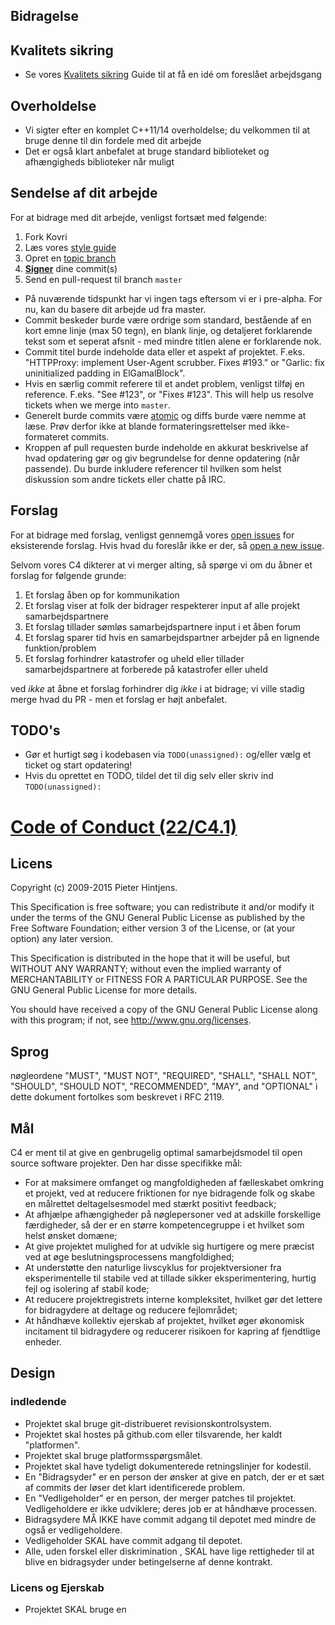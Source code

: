 ## Bidragelse

## Kvalitets sikring
- Se vores [Kvalitets sikring](https://github.com/monero-project/kovri-docs/blob/master/i18n/da/quality.md) 
Guide til at få en idé om foreslået arbejdsgang

## Overholdelse
- Vi sigter efter en komplet C++11/14 overholdelse; du velkommen til at bruge denne til din fordele med dit arbejde
- Det er også klart anbefalet at bruge standard biblioteket og afhængigheds biblioteker når muligt

## Sendelse af dit arbejde
For at bidrage med dit arbejde, venligst fortsæt med følgende:

1. Fork Kovri
2. Læs vores [style guide](https://github.com/monero-project/kovri-docs/blob/master/i18n/da/style.md)
3. Opret en [topic branch](https://git-scm.com/book/en/v2/Git-Branching-Basic-Branching-and-Merging)
4. [**Signer**](https://git-scm.com/book/en/v2/Git-Tools-Signing-Your-Work) dine commit(s)
5. Send en pull-request til branch ```master```
- På nuværende tidspunkt har vi ingen tags eftersom vi er i pre-alpha. For nu, kan du basere dit arbejde ud fra master.
- Commit beskeder burde være ordrige som standard, bestående af en kort emne linje (max 50 tegn), en blank linje, og detaljeret forklarende tekst som et seperat afsnit - med mindre titlen alene er forklarende nok. 
- Commit titel burde indeholde data eller et aspekt af projektet. F.eks. "HTTPProxy: implement User-Agent scrubber. Fixes #193." or "Garlic: fix uninitialized padding in ElGamalBlock".
- Hvis en særlig commit referere til et andet problem, venligst tilføj en reference. F.eks. "See #123", or "Fixes #123". This will help us resolve tickets when we merge into ```master```.
- Generelt burde commits være [atomic](https://en.wikipedia.org/wiki/Atomic_commit#Atomic_commit_convention) og diffs burde være nemme at læse. Prøv derfor ikke at blande formateringsrettelser med ikke-formateret commits.
- Kroppen af pull requesten burde indeholde en akkurat beskrivelse af hvad opdatering gør og giv begrundelse for denne opdatering (når passende). Du burde inkludere referencer til hvilken som helst diskussion som andre tickets eller chatte på IRC.

## Forslag
For at bidrage med forslag, venligst gennemgå vores [open issues](https://github.com/monero-project/kovri/issues) for eksisterende forslag. Hvis hvad du foreslår ikke er der, så [open a new issue](https://github.com/monero-project/kovri/issues/new).

Selvom vores C4 dikterer at vi merger alting, så spørge vi om du åbner et forslag for følgende grunde:

1. Et forslag åben op for kommunikation
2. Et forslag viser at folk der bidrager respekterer input af alle projekt samarbejdspartnere
3. Et forslag tillader sømløs samarbejdspartnere input i et åben forum
4. Et forslag sparer tid hvis en samarbejdspartner arbejder på en lignende funktion/problem
5. Et forslag forhindrer katastrofer og uheld eller tillader samarbejdspartnere at forberede på katastrofer eller uheld

ved *ikke* at åbne et forslag forhindrer dig *ikke* i at bidrage; vi ville stadig merge hvad du PR - men et forslag er højt anbefalet.

## TODO's
- Gør et hurtigt søg i kodebasen via ```TODO(unassigned):``` og/eller vælg et ticket og start opdatering!
- Hvis du oprettet en TODO, tildel det til dig selv eller skriv ind ```TODO(unassigned):```

# [Code of Conduct (22/C4.1)](http://rfc.zeromq.org/spec:22)

## Licens

Copyright (c) 2009-2015 Pieter Hintjens.

This Specification is free software; you can redistribute it and/or modify it under the terms of the GNU General Public License as published by the Free Software Foundation; either version 3 of the License, or (at your option) any later version.

This Specification is distributed in the hope that it will be useful, but WITHOUT ANY WARRANTY; without even the implied warranty of MERCHANTABILITY or FITNESS FOR A PARTICULAR PURPOSE. See the GNU General Public License for more details.

You should have received a copy of the GNU General Public License along with this program; if not, see <http://www.gnu.org/licenses>.

## Sprog

nøgleordene "MUST", "MUST NOT", "REQUIRED", "SHALL", "SHALL NOT", "SHOULD", "SHOULD NOT", "RECOMMENDED", "MAY", and "OPTIONAL" i dette dokument fortolkes som beskrevet i RFC 2119.

## Mål

C4 er ment til at give en genbrugelig optimal samarbejdsmodel til open source software projekter. Den har disse specifikke mål:

- For at maksimere omfanget og mangfoldigheden af fælleskabet omkring et projekt, ved at reducere friktionen for nye bidragende folk og skabe en målrettet deltagelsesmodel med stærkt positivt feedback;
- At afhjælpe afhængigheder på nøglepersoner ved at adskille forskellige færdigheder, så der er en større kompetencegruppe i et hvilket som helst ønsket domæne;
- At give projektet mulighed for at udvikle sig hurtigere og mere præcist ved at øge beslutningsprocessens mangfoldighed;
- At understøtte den naturlige livscyklus for projektversioner fra eksperimentelle til stabile ved at tillade sikker eksperimentering, hurtig fejl og isolering af stabil kode;
- At reducere projektregistrets interne kompleksitet, hvilket gør det lettere for bidragydere at deltage og reducere fejlområdet;
- At håndhæve kollektiv ejerskab af projektet, hvilket øger økonomisk incitament til bidragydere og reducerer risikoen for kapring af fjendtlige enheder.

## Design

### indledende

- Projektet skal bruge git-distribueret revisionskontrolsystem.
- Projektet skal hostes på github.com eller tilsvarende, her kaldt "platformen".
- Projektet skal bruge platformsspørgsmålet.
- Projektet skal have tydeligt dokumenterede retningslinjer for kodestil.
- En "Bidragsyder" er en person der ønsker at give en patch, der er et sæt af commits der løser det klart identificerede problem.
- En "Vedligeholder" er en person, der merger patches til projektet. Vedligeholdere er ikke udviklere; deres job er at håndhæve processen.
- Bidragsydere MÅ IKKE have commit adgang til depotet med mindre de også er vedligeholdere.
- Vedligeholder SKAL have commit adgang til depotet.
- Alle, uden forskel eller diskrimination , SKAL have lige rettigheder til at blive en bidragsyder under betingelserne af denne kontrakt.

### Licens og Ejerskab
- Projektet SKAL bruge en 